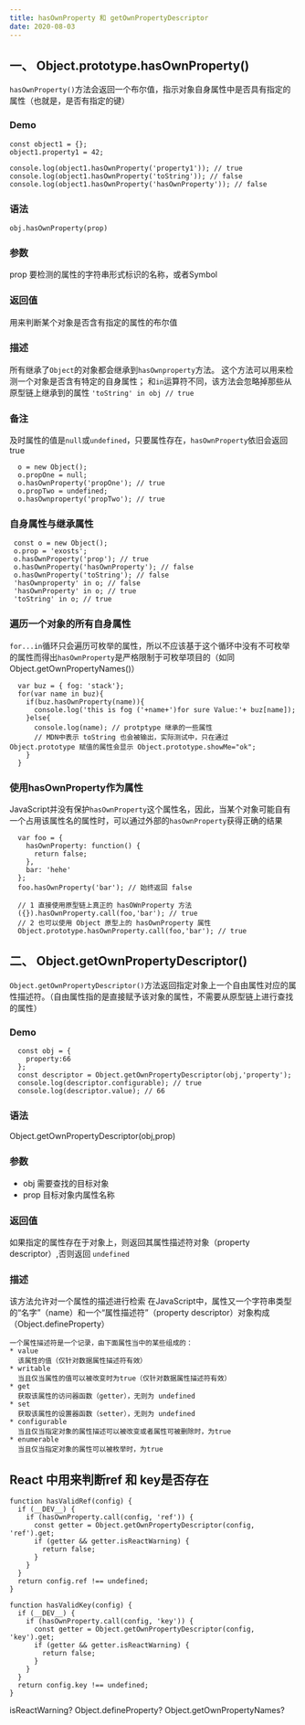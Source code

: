 ```yaml
---
title: hasOwnProperty 和 getOwnPropertyDescriptor
date: 2020-08-03
---
```


## 一、 Object.prototype.hasOwnProperty()

`hasOwnProperty()`方法会返回一个布尔值，指示对象自身属性中是否具有指定的属性（也就是，是否有指定的键）
### Demo
```
const object1 = {};
object1.property1 = 42;

console.log(object1.hasOwnProperty('property1')); // true
console.log(object1.hasOwnProperty('toString')); // false
console.log(object1.hasOwnProperty('hasOwnProperty')); // false
```

### 语法
  `obj.hasOwnProperty(prop)`
### 参数
  prop 要检测的属性的字符串形式标识的名称，或者Symbol
### 返回值
  用来判断某个对象是否含有指定的属性的布尔值
### 描述
  所有继承了`Object`的对象都会继承到`hasOwnproperty`方法。
  这个方法可以用来检测一个对象是否含有特定的自身属性；
  和`in`运算符不同，该方法会忽略掉那些从原型链上继承到的属性 `'toString' in obj // true`
### 备注
  及时属性的值是`null`或`undefined`，只要属性存在，`hasOwnProperty`依旧会返回true
  ```
    o = new Object();
    o.propOne = null;
    o.hasOwnProperty('propOne'); // true
    o.propTwo = undefined;
    o.hasOwnproperty('propTwo'); // true
  ```
### 自身属性与继承属性
  ```
   const o = new Object();
   o.prop = 'exosts';
   o.hasOwnProperty('prop'); // true
   o.hasOwnProperty('hasOwnProperty'); // false
   o.hasOwnProperty('toString'); // false
   'hasOwnproperty' in o; // false
   'hasOwnProperty' in o; // true
   'toString' in o; // true
  ```
### 遍历一个对象的所有自身属性
  `for...in`循环只会遍历可枚举的属性，所以不应该基于这个循环中没有不可枚举的属性而得出`hasOwnProperty`是严格限制于可枚举项目的（如同 Object.getOwnPropertyNames()）
  ```
    var buz = { fog: 'stack'};
    for(var name in buz){
      if(buz.hasOwnProperty(name)){
        console.log('this is fog ('+name+')for sure Value:'+ buz[name]);
      }else{
        console.log(name); // protptype 继承的一些属性
        // MDN中表示 toString 也会被输出，实际测试中，只在通过 Object.prototype 赋值的属性会显示 Object.prototype.showMe="ok"; 
      }
    }
  ```
### 使用hasOwnProperty作为属性
  JavaScript并没有保护`hasOwnProperty`这个属性名，因此，当某个对象可能自有一个占用该属性名的属性时，可以通过外部的`hasOwnProperty`获得正确的结果
  ```
    var foo = {
      hasOwnProperty: function() {
        return false;
      },
      bar: 'hehe'
    };
    foo.hasOwnProperty('bar'); // 始终返回 false

    // 1 直接使用原型链上真正的 hasOWnProperty 方法
    ({}).hasOwnProperty.call(foo,'bar'); // true
    // 2 也可以使用 Object 原型上的 hasOwnProperty 属性
    Object.prototype.hasOwnProperty.call(foo,'bar'); // true
  ```

## 二、 Object.getOwnPropertyDescriptor()
  `Object.getOwnPropertyDescriptor()`方法返回指定对象上一个自由属性对应的属性描述符。（自由属性指的是直接赋予该对象的属性，不需要从原型链上进行查找的属性）

### Demo
  ```
    const obj = {
      property:66
    };
    const descriptor = Object.getOwnPropertyDescriptor(obj,'property');
    console.log(descriptor.configurable); // true
    console.log(descriptor.value); // 66
  ```

### 语法
  Object.getOwnPropertyDescriptor(obj,prop)
### 参数
  * obj
    需要查找的目标对象
  * prop
    目标对象内属性名称
    
### 返回值
  如果指定的属性存在于对象上，则返回其属性描述符对象（property descriptor）,否则返回 `undefined`
### 描述
  该方法允许对一个属性的描述进行检索
  在JavaScript中，属性又一个字符串类型的“名字”（name）和一个“属性描述符”（property descriptor）对象构成（Object.defineProperty）

    一个属性描述符是一个记录，由下面属性当中的某些组成的：
    * value
      该属性的值（仅针对数据属性描述符有效）
    * writable
      当且仅当属性的值可以被改变时为true（仅针对数据属性描述符有效）
    * get 
      获取该属性的访问器函数（getter），无则为 undefined
    * set 
      获取该属性的设置器函数（setter），无则为 undefined
    * configurable
      当且仅当指定对象的属性描述可以被改变或者属性可被删除时，为true
    * enumerable
      当且仅当指定对象的属性可以被枚举时，为true

## React 中用来判断ref 和 key是否存在
```
function hasValidRef(config) {
  if (__DEV__) {
    if (hasOwnProperty.call(config, 'ref')) {
      const getter = Object.getOwnPropertyDescriptor(config, 'ref').get;
      if (getter && getter.isReactWarning) {
        return false;
      }
    }
  }
  return config.ref !== undefined;
}

function hasValidKey(config) {
  if (__DEV__) {
    if (hasOwnProperty.call(config, 'key')) {
      const getter = Object.getOwnPropertyDescriptor(config, 'key').get;
      if (getter && getter.isReactWarning) {
        return false;
      }
    }
  }
  return config.key !== undefined;
}
```
isReactWarning?
Object.defineProperty?
Object.getOwnPropertyNames?